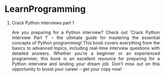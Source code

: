 # LearnProgramming

<div class="container">
  <ol>
    <li>Crack Python interviews part 1
    <p align="justify">Are you preparing for a Python interview? Check out 'Crack Python Interview Part 1' – the ultimate guide for mastering the essential concepts of Python programming! This book covers everything from the basics to advanced topics, including real-time interview questions with detailed answers. Whether you're a beginner or an experienced programmer, this book is an excellent resource for preparing for a Python interview and landing your dream job. Don't miss out on this opportunity to boost your career – get your copy now!
</p></li>
  </ol>
</div>

